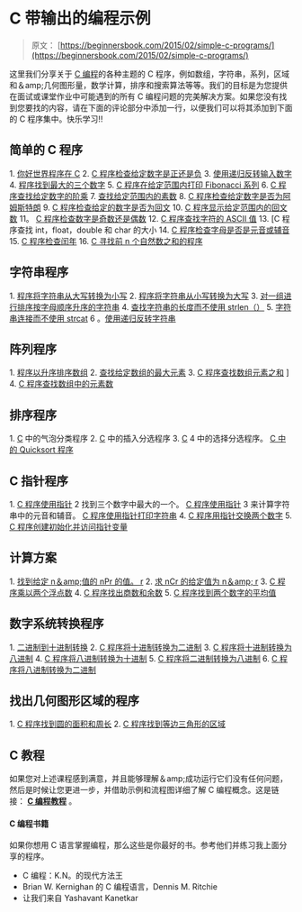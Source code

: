 # C 带输出的编程示例

> 原文： [https://beginnersbook.com/2015/02/simple-c-programs/](https://beginnersbook.com/2015/02/simple-c-programs/)

这里我们分享关于 [C 编程](https://beginnersbook.com/2014/01/c-tutorial-for-beginners-with-examples/ "C Tutorial – Learn C Programming with examples")的各种主题的 C 程序，例如数组，字符串，系列，区域和＆amp;几何图形量，数学计算，排序和搜索算法等等。我们的目标是为您提供在面试或课堂作业中可能遇到的所有 C 编程问题的完美解决方案。如果您没有找到您要找的内容，请在下面的评论部分中添加一行，以便我们可以将其添加到下面的 C 程序集中。快乐学习!!

## 简单的 C 程序

1\. [你好世界程序在 C](https://beginnersbook.com/2017/09/c-hello-world-program/)
2\. [C 程序检查给定数字是正还是负](https://beginnersbook.com/2015/02/c-program-to-check-whether-the-given-integer-is-positive-or-negative/ "C Program to check whether the given integer is positive or negative")
3\. [使用递归反转输入数字](https://beginnersbook.com/2014/06/c-program-to-reverse-a-given-number-using-recursive-function/ "C Program to reverse a given number using Recursive function")
4\. [程序找到最大的三个数字](https://beginnersbook.com/2014/06/c-program-to-find-greatest-of-three-numbers/ "C Program to find greatest of three numbers")
5\. [C 程序在给定范围内打印 Fibonacci 系列](https://beginnersbook.com/2014/06/c-program-to-display-fibonacci-series/ "C Program to display Fibonacci series")
6\. [C 程序查找给定数字的阶乘](https://beginnersbook.com/2014/06/c-program-to-find-factorial-of-number-using-recursion/ "C Program to find factorial of number using Recursion")
7\. [查找给定范围内的素数](https://beginnersbook.com/2014/06/c-program-to-find-prime-numbers-in-a-given-range/ "C Program to find prime numbers in a given range")
8\. [C 程序检查给定数字是否为阿姆斯特朗](https://beginnersbook.com/2014/06/c-program-to-check-armstrong-number/ "C Program to check Armstrong number")
9\. [C 程序检查给定的数字是否为回文](https://beginnersbook.com/2015/02/c-program-to-check-if-a-number-is-palindrome-or-not/ "C Program to check if a number is palindrome or not")
10\. [C 程序显示给定范围内的回文数](https://beginnersbook.com/2015/02/c-program-to-find-palindrome-numbers-in-a-given-range/ "C Program to find Palindrome numbers in a given range")
11。 [C 程序检查数字是奇数还是偶数](https://beginnersbook.com/2015/02/c-program-to-check-if-number-is-even-or-odd/ "C Program to check if number is even or odd")
12\. [C 程序查找字符的 ASCII 值](https://beginnersbook.com/2017/09/c-program-to-find-ascii-value-of-a-character/)
13\. [C 程序查找 int，float，double 和 char 的大小[](https://beginnersbook.com/2017/09/c-program-to-find-the-size-of-int-float-double-and-char/)
14\. [C 程序检查字母是否是元音或辅音](https://beginnersbook.com/2017/09/c-program-to-check-whether-an-alphabet-is-vowel-or-consonant/)
15\. [C 程序检查闰年](https://beginnersbook.com/2017/09/c-program-to-check-leap-year/)
16\. [C 寻找前 n 个自然数之和的程序](https://beginnersbook.com/2017/10/c-program-to-find-the-sum-of-first-n-natural-numbers/)

## 字符串程序

1\. [程序将字符串从大写转换为小写](https://beginnersbook.com/2015/02/c-program-to-convert-uppercase-string-to-lowercase-string/ "C Program to convert uppercase string to lowercase string")
2\. [程序将字符串从小写转换为大写](https://beginnersbook.com/2015/02/c-program-to-convert-lowercase-string-to-uppercase-string/ "C Program to convert lowercase string to uppercase string")
3\. [对一组进行排序按字母顺序升序的字符串](https://beginnersbook.com/2015/02/c-program-to-sort-set-of-strings-in-alphabetical-order/ "C Program to Sort set of strings in alphabetical order")
4\. [查找字符串的长度而不使用 strlen（）](https://beginnersbook.com/2015/02/c-program-to-find-the-length-of-a-string/ "C program to find the length of a String without using function strlen()")
5\. [字符串连接而不使用 strcat](https://beginnersbook.com/2015/02/c-program-to-concatenate-two-strings-without-using-strcat/ "C Program to concatenate two strings without using strcat")
6 。[使用递归反转字符串](https://beginnersbook.com/2014/06/c-program-to-reverse-a-string-using-recursion/ "C program to Reverse a String using recursion")

## 阵列程序

1\. [程序以升序排序数组](https://beginnersbook.com/2015/02/c-program-to-arrange-numbers-in-ascending-order/ "C Program to arrange numbers in ascending order")
2\. [查找给定数组的最大元素](https://beginnersbook.com/2015/02/c-program-to-find-largest-element-of-an-array/ "C Program to find largest element of an Array")
3\. [C 程序查找数组元素之和](https://beginnersbook.com/2014/06/c-program-to-find-sum-of-array-elements-using-pointers-recursion-functions/ "C Program to find sum of array elements using pointers, recursion & functions") ]
4\. [C 程序查找数组中的元素数](https://beginnersbook.com/2017/09/c-program-to-find-the-number-of-elements-in-an-array/)

## 排序程序

1\. [C](https://beginnersbook.com/2015/02/c-program-for-bubble-sorting/ "C Program for bubble sorting")
中的气泡分类程序 2\. [C](https://beginnersbook.com/2015/02/insertion-sort-program-in-c/ "Insertion Sort Program in C")
中的插入分选程序 3\. [C](https://beginnersbook.com/2015/02/selection-sort-program-in-c/ "Selection Sort Program in C")
4 中的选择分选程序。 [C 中的 Quicksort 程序](https://beginnersbook.com/2015/02/quicksort-program-in-c/ "Quicksort program in C")

## C 指针程序

1\. [C 程序使用指针](https://beginnersbook.com/2019/02/c-program-to-find-the-largest-of-three-numbers-using-pointers/)
2 找到三个数字中最大的一个。 [C 程序使用指针](https://beginnersbook.com/2019/02/c-program-to-count-vowels-and-consonants-in-a-string-using-pointer/)
3 来计算字符串中的元音和辅音。 [C 程序使用指针打印字符串](https://beginnersbook.com/2019/02/c-program-to-print-string-using-pointer/)
4\. [C 程序用指针交换两个数字](https://beginnersbook.com/2019/02/c-program-to-swap-two-numbers-using-pointers/)
5\. [C 程序创建初始化并访问指针变量](https://beginnersbook.com/2019/02/c-program-to-create-initialize-and-access-a-pointer-variable/)

## 计算方案

1\. [找到给定 n＆amp;值的 nPr 的值。 r](https://beginnersbook.com/2015/02/c-program-to-calculate-and-print-the-value-of-npr/ "C program to calculate and print the value of nPr")
2\. [求 nCr 的给定值为 n＆amp; r](https://beginnersbook.com/2015/02/c-program-to-calculate-and-print-the-value-of-ncr/ "C program to calculate and print the value of nCr")
3\. [C 程序乘以两个浮点数](https://beginnersbook.com/2017/09/c-program-to-multiply-two-floating-point-numbers/)
4\. [C 程序找出商数和余数](https://beginnersbook.com/2017/09/c-program-to-find-quotient-and-remainder/)
5\. [C 程序找到两个数字的平均值](https://beginnersbook.com/2017/09/c-program-to-find-the-average-of-two-numbers/)

## 数字系统转换程序

1\. [二进制到十进制转换](https://beginnersbook.com/2015/02/c-program-to-convert-binary-number-to-decimal-number/ "C Program to Convert Binary Number to Decimal Number")
2\. [C 程序将十进制转换为二进制](https://beginnersbook.com/2017/09/c-program-to-convert-decimal-number-to-binary-number/)
3\. [C 程序将十进制转换为八进制](https://beginnersbook.com/2017/09/c-program-to-convert-decimal-to-octal-number/)
4\. [C 程序将八进制转换为十进制](https://beginnersbook.com/2017/09/c-program-to-convert-octal-number-to-decimal-number/)
5\. [C 程序将二进制转换为八进制](https://beginnersbook.com/2017/09/c-program-to-convert-binary-to-octal-number-system/)
6\. [C 程序将八进制转换为二进制](https://beginnersbook.com/2017/09/c-program-to-convert-octal-number-to-binary-number/)

## 找出几何图形区域的程序

1\. [C 程序找到圆的面积和周长](https://beginnersbook.com/2014/06/c-program-to-calculate-area-and-circumference-of-circle/ "C Program to calculate Area and Circumference of Circle")
2\. [C 程序找到等边三角形的区域](https://beginnersbook.com/2014/06/c-program-to-calculate-area-of-equilatral-triangle/ "C Program to calculate Area of Equilateral triangle")

## C 教程

如果您对上述课程感到满意，并且能够理解＆amp;成功运行它们没有任何问题，然后是时候让您更进一步，并借助示例和流程图详细了解 C 编程概念。这是链接： [**C 编程教程**](https://beginnersbook.com/2014/01/c-tutorial-for-beginners-with-examples/ "C Tutorial – Learn C Programming with examples") 。

#### C 编程书籍

如果你想用 C 语言掌握编程，那么这些是你最好的书。参考他们并练习我上面分享的程序。

*   C 编程：K.N。的现代方法王
*   Brian W. Kernighan 的 C 编程语言，Dennis M. Ritchie
*   让我们来自 Yashavant Kanetkar